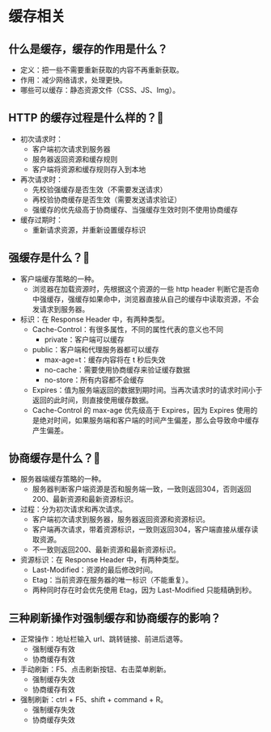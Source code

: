 # 缓存相关
## 什么是缓存，缓存的作用是什么？
- 定义：把一些不需要重新获取的内容不再重新获取。
- 作用：减少网络请求，处理更快。
- 哪些可以缓存：静态资源文件（CSS、JS、Img）。

## HTTP 的缓存过程是什么样的？:star2:
- 初次请求时：
	- 客户端初次请求到服务器
	- 服务器返回资源和缓存规则
	- 客户端将资源和缓存规则存入到本地
- 再次请求时：
	- 先校验强缓存是否生效（不需要发送请求）
	- 再校验协商缓存是否生效（需要发送请求验证）
	- 强缓存的优先级高于协商缓存、当强缓存生效时则不使用协商缓存
- 缓存过期时：
	- 重新请求资源，并重新设置缓存标识

## 强缓存是什么？:star2:
- 客户端缓存策略的一种。
	- 浏览器在加载资源时，先根据这个资源的一些 http header 判断它是否命中强缓存，强缓存如果命中，浏览器直接从自己的缓存中读取资源，不会发请求到服务器。
- 标识：在 Response Header 中，有两种类型。
	- Cache-Control：有很多属性，不同的属性代表的意义也不同
		- private：客户端可以缓存
    - public：客户端和代理服务器都可以缓存
		- max-age=t：缓存内容将在 t 秒后失效
		- no-cache：需要使用协商缓存来验证缓存数据
		- no-store：所有内容都不会缓存
	- Expires：值为服务端返回的数据到期时间。当再次请求时的请求时间小于返回的此时间，则直接使用缓存数据。
	- Cache-Control 的 max-age 优先级高于 Expires，因为 Expires 使用的是绝对时间，如果服务端和客户端的时间产生偏差，那么会导致命中缓存产生偏差。

## 协商缓存是什么？:star2:
- 服务器端缓存策略的一种。
	- 服务器判断客户端资源是否和服务端一致，一致则返回304，否则返回200、最新资源和最新资源标识。
- 过程：分为初次请求和再次请求。
	- 客户端初次请求到服务器，服务器返回资源和资源标识。
	- 客户端再次请求，带着资源标识，一致则返回304，客户端直接从缓存读取资源。
	- 不一致则返回200、最新资源和最新资源标识。
- 资源标识：在 Response Header 中，有两种类型。
	- Last-Modified：资源的最后修改时间。
	- Etag：当前资源在服务器的唯一标识（不能重复）。
	- 两种同时存在时会优先使用 Etag，因为 Last-Modified 只能精确到秒。

## 三种刷新操作对强制缓存和协商缓存的影响？
- 正常操作：地址栏输入 url、跳转链接、前进后退等。
	- 强制缓存有效
	- 协商缓存有效
- 手动刷新：F5、点击刷新按钮、右击菜单刷新。
	- 强制缓存失效
	- 协商缓存有效
- 强制刷新：ctrl + F5、shift + command + R。
	- 强制缓存失效
	- 协商缓存失效
